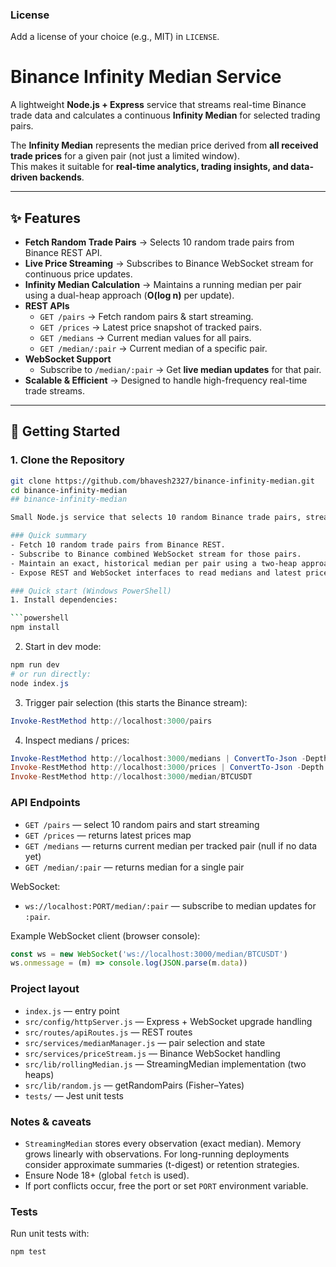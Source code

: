 ### License
Add a license of your choice (e.g., MIT) in `LICENSE`.
# Binance Infinity Median Service

A lightweight **Node.js + Express** service that streams real-time Binance trade data and calculates a continuous **Infinity Median** for selected trading pairs.

The **Infinity Median** represents the median price derived from **all received trade prices** for a given pair (not just a limited window).  
This makes it suitable for **real-time analytics, trading insights, and data-driven backends**.

---

## ✨ Features

- **Fetch Random Trade Pairs** → Selects 10 random trade pairs from Binance REST API.
- **Live Price Streaming** → Subscribes to Binance WebSocket stream for continuous price updates.
- **Infinity Median Calculation** → Maintains a running median per pair using a dual-heap approach (**O(log n)** per update).
- **REST APIs**
  - `GET /pairs` → Fetch random pairs & start streaming.
  - `GET /prices` → Latest price snapshot of tracked pairs.
  - `GET /medians` → Current median values for all pairs.
  - `GET /median/:pair` → Current median of a specific pair.
- **WebSocket Support**
  - Subscribe to `/median/:pair` → Get **live median updates** for that pair.
- **Scalable & Efficient** → Designed to handle high-frequency real-time trade streams.

---

## 🚀 Getting Started

### 1. Clone the Repository
```bash
git clone https://github.com/bhavesh2327/binance-infinity-median.git
cd binance-infinity-median
## binance-infinity-median

Small Node.js service that selects 10 random Binance trade pairs, streams live trade prices, and maintains an "infinity median" (the median of all observed prices for each pair).

### Quick summary
- Fetch 10 random trade pairs from Binance REST.
- Subscribe to Binance combined WebSocket stream for those pairs.
- Maintain an exact, historical median per pair using a two-heap approach (O(log n) per update).
- Expose REST and WebSocket interfaces to read medians and latest prices.

### Quick start (Windows PowerShell)
1. Install dependencies:

```powershell
npm install
```

2. Start in dev mode:

```powershell
npm run dev
# or run directly:
node index.js
```

3. Trigger pair selection (this starts the Binance stream):

```powershell
Invoke-RestMethod http://localhost:3000/pairs
```

4. Inspect medians / prices:

```powershell
Invoke-RestMethod http://localhost:3000/medians | ConvertTo-Json -Depth 4
Invoke-RestMethod http://localhost:3000/prices | ConvertTo-Json -Depth 4
Invoke-RestMethod http://localhost:3000/median/BTCUSDT
```

### API Endpoints
- `GET /pairs` — select 10 random pairs and start streaming
- `GET /prices` — returns latest prices map
- `GET /medians` — returns current median per tracked pair (null if no data yet)
- `GET /median/:pair` — returns median for a single pair

WebSocket:
- `ws://localhost:PORT/median/:pair` — subscribe to median updates for `:pair`.

Example WebSocket client (browser console):

```javascript
const ws = new WebSocket('ws://localhost:3000/median/BTCUSDT')
ws.onmessage = (m) => console.log(JSON.parse(m.data))
```

### Project layout
- `index.js` — entry point
- `src/config/httpServer.js` — Express + WebSocket upgrade handling
- `src/routes/apiRoutes.js` — REST routes
- `src/services/medianManager.js` — pair selection and state
- `src/services/priceStream.js` — Binance WebSocket handling
- `src/lib/rollingMedian.js` — StreamingMedian implementation (two heaps)
- `src/lib/random.js` — getRandomPairs (Fisher–Yates)
- `tests/` — Jest unit tests

### Notes & caveats
- `StreamingMedian` stores every observation (exact median). Memory grows linearly with observations. For long-running deployments consider approximate summaries (t-digest) or retention strategies.
- Ensure Node 18+ (global `fetch` is used).
- If port conflicts occur, free the port or set `PORT` environment variable.

### Tests
Run unit tests with:

```powershell
npm test
```
